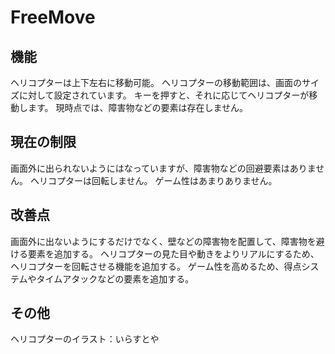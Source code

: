 # FreeMove
## 機能
ヘリコプターは上下左右に移動可能。
ヘリコプターの移動範囲は、画面のサイズに対して設定されています。
キーを押すと、それに応じてヘリコプターが移動します。
現時点では、障害物などの要素は存在しません。

## 現在の制限
画面外に出られないようにはなっていますが、障害物などの回避要素はありません。
ヘリコプターは回転しません。
ゲーム性はあまりありません。
## 改善点
画面外に出ないようにするだけでなく、壁などの障害物を配置して、障害物を避ける要素を追加する。
ヘリコプターの見た目や動きをよりリアルにするため、ヘリコプターを回転させる機能を追加する。
ゲーム性を高めるため、得点システムやタイムアタックなどの要素を追加する。
## その他
ヘリコプターのイラスト：いらすとや
